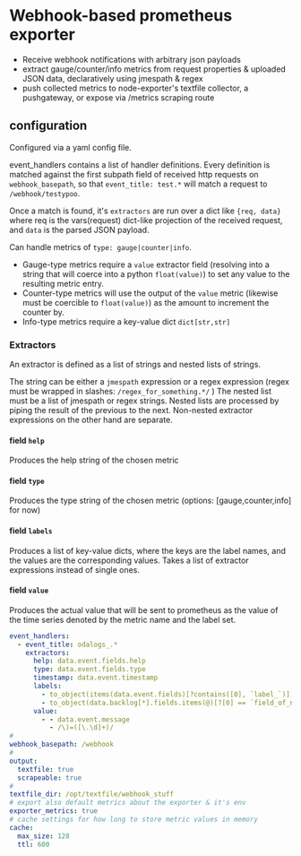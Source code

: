 
# Webhook-based prometheus exporter

- Receive webhook notifications with arbitrary json payloads
- extract gauge/counter/info metrics from request properties & uploaded JSON data, declaratively using jmespath & regex
- push collected metrics to node-exporter's textfile collector, a pushgateway, or expose via /metrics scraping route

## configuration

Configured via a yaml config file. 

event_handlers contains a list of handler definitions. Every definition is matched against the first subpath field of received http requests on `webhook_basepath`, so that `event_title: test.*` will match a request to `/webhook/testypoo`.

Once a match is found, it's `extractors` are run over a dict like `{req, data}` where req is the vars(request) dict-like projection of the received request, and `data` is the parsed JSON payload.

Can handle metrics of `type: gauge|counter|info`. 
- Gauge-type metrics require a `value` extractor field (resolving into a string that will coerce into a python `float(value)`) to set any value to the resulting metric entry. 
- Counter-type metrics will use the output of the `value` metric (likewise must be coercible to `float(value)`) as the amount to increment the counter by.
- Info-type metrics require a key-value dict `dict[str,str]`

### Extractors

An extractor is defined as a list of strings and nested lists of strings. 

The string can be either a `jmespath` expression or a regex expression (regex must be wrapped in slashes: `/regex_for_something.*/` )
The nested list must be a list of jmespath or regex strings. Nested lists are processed by piping the result of the previous to the next. Non-nested extractor expressions on the other hand are separate.

#### field `help`
Produces the help string of the chosen metric
#### field `type`
Produces the type string of the chosen metric (options: [gauge,counter,info] for now)
#### field `labels`
Produces a list of key-value dicts, where the keys are the label names, and the values are the corresponding values. Takes a list of extractor expressions instead of single ones. 
#### field `value`
Produces the actual value that will be sent to prometheus as the value of the time series denoted by the metric name and the label set. 

```yaml
event_handlers:
  - event_title: odalogs_.*
    extractors:
      help: data.event.fields.help
      type: data.event.fields.type
      timestamp: data.event.timestamp
      labels:
        - to_object(items(data.event.fields)[?contains([0], `label_`)])
        - to_object(data.backlog[*].fields.items(@)[?[0] == `field_of_note`][])
      value:
        - - data.event.message
          - /\)=([\.\d]+)/
# 
webhook_basepath: /webhook
#
output:
  textfile: true
  scrapeable: true
# 
textfile_dir: /opt/textfile/webhook_stuff
# export also default metrics about the exporter & it's env
exporter_metrics: true
# cache settings for how long to store metric values in memory
cache: 
  max_size: 128
  ttl: 600
```